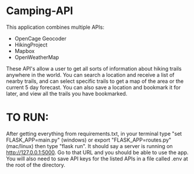 # Camping-API

This application combines multiple APIs:
* OpenCage Geocoder
* HikingProject
* Mapbox
* OpenWeatherMap

These API's allow a user to get all sorts of information about hiking trails anywhere in the world.
You can search a location and receive a list of nearby trails, and can select specific trails to get a map of the area or the current 5 day forecast.
You can also save a location and bookmark it for later, and view all the trails you have bookmarked. 

# TO RUN:

After getting everything from requirements.txt, in your terminal type "set FLASK_APP=main.py" (windows) or export "FLASK_APP=routes.py"(mac/linux)
then type "flask run". It should say a server is running on http://127.0.0.1:5000. Go to that URL and you should be able to use the app.
You will also need to save API keys for the listed APIs in a file called .env at the root of the directory.
